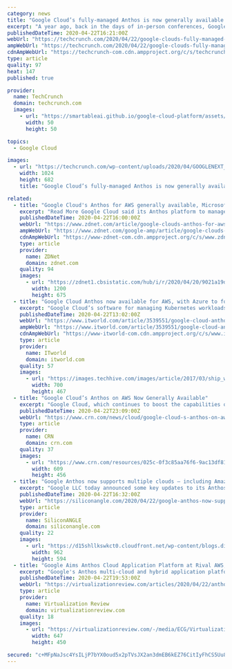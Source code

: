 ```yaml
---
category: news
title: "Google Cloud’s fully-managed Anthos is now generally available for AWS"
excerpt: "A year ago, back in the days of in-person conferences, Google officially announced the launch of its Anthos multi-cloud application modernization platform at its Cloud Next conference. The promise of Anthos was always that it would allow enterprises to write their applications once, package them into containers and then manage their multi-cloud ..."
publishedDateTime: 2020-04-22T16:21:00Z
webUrl: "https://techcrunch.com/2020/04/22/google-clouds-fully-managed-anthos-is-now-generally-available-for-aws/"
ampWebUrl: "https://techcrunch.com/2020/04/22/google-clouds-fully-managed-anthos-is-now-generally-available-for-aws/amp/"
cdnAmpWebUrl: "https://techcrunch-com.cdn.ampproject.org/c/s/techcrunch.com/2020/04/22/google-clouds-fully-managed-anthos-is-now-generally-available-for-aws/amp/"
type: article
quality: 97
heat: 147
published: true

provider:
  name: TechCrunch
  domain: techcrunch.com
  images:
    - url: "https://smartableai.github.io/google-cloud-platform/assets/images/organizations/techcrunch.com-50x50.jpg"
      width: 50
      height: 50

topics:
  - Google Cloud

images:
  - url: "https://techcrunch.com/wp-content/uploads/2020/04/GOOGLENEXT_2019_0409_091100-0355_ALIVECOVE.max-2200x2200-1.png?w=1024"
    width: 1024
    height: 682
    title: "Google Cloud’s fully-managed Anthos is now generally available for AWS"

related:
  - title: "Google Cloud's Anthos for AWS generally available, Microsoft Azure in preview"
    excerpt: "Read More Google Cloud said its Anthos platform to manage multi-cloud workloads is now generally available for Amazon Web Services with plans to add Microsoft Azure by the end of 2020. Anthos is a hybrid and multi-cloud platform that aims to provide a management plane to multiple workloads. For Google Cloud, Anthos is a differentiator that can ..."
    publishedDateTime: 2020-04-22T16:00:00Z
    webUrl: "https://www.zdnet.com/article/google-clouds-anthos-for-aws-generally-available-microsoft-azure-in-preview/"
    ampWebUrl: "https://www.zdnet.com/google-amp/article/google-clouds-anthos-for-aws-generally-available-microsoft-azure-in-preview/"
    cdnAmpWebUrl: "https://www-zdnet-com.cdn.ampproject.org/c/s/www.zdnet.com/google-amp/article/google-clouds-anthos-for-aws-generally-available-microsoft-azure-in-preview/"
    type: article
    provider:
      name: ZDNet
      domain: zdnet.com
    quality: 94
    images:
      - url: "https://zdnet1.cbsistatic.com/hub/i/r/2020/04/20/9021a19d-8385-4159-a469-938fc02a61b8/thumbnail/1200x675/cbf065087c17979ac675d04eff415ee0/moto-edge-fam.png"
        width: 1200
        height: 675
  - title: "Google Cloud Anthos now available for AWS, with Azure to follow"
    excerpt: "Google Cloud’s software for managing Kubernetes workloads across multiple on-prem and cloud environments reaches out to its biggest rivals By Scott Carey UK Group Editor, InfoWorld | Google Cloud has announced that Anthos — the company’s software for deploying and managing Kubernetes workloads across multiple on-prem and cloud ..."
    publishedDateTime: 2020-04-22T13:02:00Z
    webUrl: "https://www.itworld.com/article/3539551/google-cloud-anthos-now-available-for-aws-azure-to-follow.html"
    ampWebUrl: "https://www.itworld.com/article/3539551/google-cloud-anthos-now-available-for-aws-azure-to-follow.amp.html"
    cdnAmpWebUrl: "https://www-itworld-com.cdn.ampproject.org/c/s/www.itworld.com/article/3539551/google-cloud-anthos-now-available-for-aws-azure-to-follow.amp.html"
    type: article
    provider:
      name: ITworld
      domain: itworld.com
    quality: 57
    images:
      - url: "https://images.techhive.com/images/article/2017/03/ship_wheel_captain_leadership-100714989-large.jpg"
        width: 700
        height: 467
  - title: "Google Cloud’s Anthos on AWS Now Generally Available"
    excerpt: "Google Cloud, which continues to boost the capabilities of its hybrid and multi-cloud Anthos platform, today announced the general availability of Anthos on AWS. As CRN first reported on April 7, Google Cloud had planned to herald the development at its Next ’20: Digital Connect event that was scheduled to start that week before being ..."
    publishedDateTime: 2020-04-22T23:09:00Z
    webUrl: "https://www.crn.com/news/cloud/google-cloud-s-anthos-on-aws-now-generally-available"
    type: article
    provider:
      name: CRN
      domain: crn.com
    quality: 37
    images:
      - url: "https://www.crn.com/resources/025c-0f3c85aa76f6-9ac13df815ed-1000/google-cloud-next-intro_002_.jpg"
        width: 609
        height: 456
  - title: "Google Anthos now supports multiple clouds – including Amazon’s"
    excerpt: "Google LLC today announced some key updates to its Anthos application platform, enabling it to support more workloads in different computing environments at a reduced cost. Google Anthos is a hybrid cloud application development platform that runs atop the open-source Kubernetes container orchestration software. It’s designed to host ..."
    publishedDateTime: 2020-04-22T16:32:00Z
    webUrl: "https://siliconangle.com/2020/04/22/google-anthos-now-supports-multiple-clouds-including-aws/"
    type: article
    provider:
      name: SiliconANGLE
      domain: siliconangle.com
    quality: 22
    images:
      - url: "https://d15shllkswkct0.cloudfront.net/wp-content/blogs.dir/1/files/2020/04/Google-Anthos.png"
        width: 962
        height: 594
  - title: "Google Aims Anthos Cloud Application Platform at Rival AWS, with Azure Next Up"
    excerpt: "Google's Anthos multi-cloud and hybrid application platform now works with the rival Amazon Web Services (AWS) public cloud computing platform, with upcoming support for Microsoft Azure now in preview. Anthos aims to provide a consistent application development and IT operations experience spanning hybrid, multi-cloud and on-premises ..."
    publishedDateTime: 2020-04-22T19:53:00Z
    webUrl: "https://virtualizationreview.com/articles/2020/04/22/anthos-aws.aspx"
    type: article
    provider:
      name: Virtualization Review
      domain: virtualizationreview.com
    quality: 18
    images:
      - url: "https://virtualizationreview.com/-/media/ECG/VirtualizationReview/Images/introimages2014/BuildingBlocksGen_v4.jpg"
        width: 647
        height: 450

secured: "c+MFpNaJsc4YsILjP7bYX0oud5x2pTVsJX2an3dmEB6kEZ76CitIyFhCS5Uu8nnvaPpfJGlc6CFTUg38MHqchxxq+zseA8LA8QxePhJyO2x7wV1ojvB/GkRkwzcTwAtF5BL/JlrqW7VHfMaFrhKLkAka8M9sKkY+JKVYCO631n/KWvrv0SUEsxkmq3coPpdfjlDPSQe7k36xsCz2dav0hZ3mPU9aNW44lNTqqhOgY7YlfDLvn3bFbd+wu5qaa7m9wPA1hxmiz4G6xXZlkQUtskBGbS6KB4zm2fq1AlMrZTxcup2WGx2gChmL3Rgs0COC6uYCo5Op6dbZ9kdpTdiR7JMBrGLDF4LsawLNGzsAjCjJNtQ4Xp/4qrR3c1NyYyBgztBFfGlaowrUZwlH0H0zA4go4C3ftcc6P3uvs1rHl8L7iCElHnu5EZG7LXxNj7YnOkss+hia6zrv6ztQCP9G0Avp4Y75BZ8d7hY0CjQlcPM=;LbxxbWpSDz008J7Xbvpmag=="
---
```


